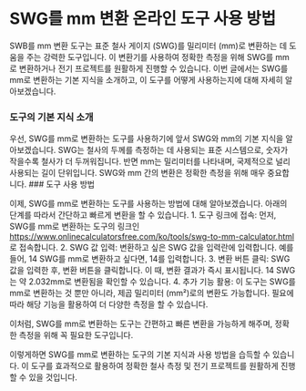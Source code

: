 SWG를 mm 변환 온라인 도구 사용 방법
=======================

SWB를 mm 변환 도구는 표준 철사 게이지 (SWG)를 밀리미터 (mm)로 변환하는 데 도움을 주는 강력한 도구입니다. 이 변환기를 사용하여 정확한 측정을 위해 SWG를 mm로 변환하거나 전기 프로젝트를 원활하게 진행할 수 있습니다. 이번 글에서는 SWG를 mm로 변환하는 기본 지식을 소개하고, 이 도구를 어떻게 사용하는지에 대해 자세히 알아보겠습니다.

### 도구의 기본 지식 소개

우선, SWG를 mm로 변환하는 도구를 사용하기에 앞서 SWG와 mm의 기본 지식을 알아보겠습니다. SWG는 철사의 두께를 측정하는 데 사용되는 표준 시스템으로, 숫자가 작을수록 철사가 더 두꺼워집니다. 반면 mm는 밀리미터를 나타내며, 국제적으로 널리 사용되는 길이 단위입니다. SWG와 mm 간의 변환은 정확한 측정을 위해 매우 중요합니다. ### 도구 사용 방법

이제, SWG를 mm로 변환하는 도구를 사용하는 방법에 대해 알아보겠습니다. 아래의 단계를 따라서 간단하고 빠르게 변환을 할 수 있습니다. 1. 도구 링크에 접속: 먼저, SWG를 mm로 변환하는 도구의 링크인 <https://www.onlinecalculatorsfree.com/ko/tools/swg-to-mm-calculator.html> 로 접속합니다.
2. SWG 값 입력: 변환하고 싶은 SWG 값을 입력란에 입력합니다. 예를 들어, 14 SWG를 mm로 변환하고 싶다면, 14를 입력합니다.
3. 변환 버튼 클릭: SWG 값을 입력한 후, 변환 버튼을 클릭합니다. 이 때, 변환 결과가 즉시 표시됩니다. 14 SWG는 약 2.032mm로 변환됨을 확인할 수 있습니다.
4. 추가 기능 활용: 이 도구는 SWG를 mm로 변환하는 것 뿐만 아니라, 제곱 밀리미터 (mm²)로의 변환도 가능합니다. 필요에 따라 해당 기능을 활용하여 더 다양한 측정을 할 수 있습니다.

이처럼, SWG를 mm로 변환하는 도구는 간편하고 빠른 변환을 가능하게 해주며, 정확한 측정을 위해 꼭 필요한 도구입니다.

이렇게하면 SWG를 mm로 변환하는 도구의 기본 지식과 사용 방법을 습득할 수 있습니다. 이 도구를 효과적으로 활용하여 정확한 철사 측정 및 전기 프로젝트를 원활하게 진행할 수 있을 것입니다.